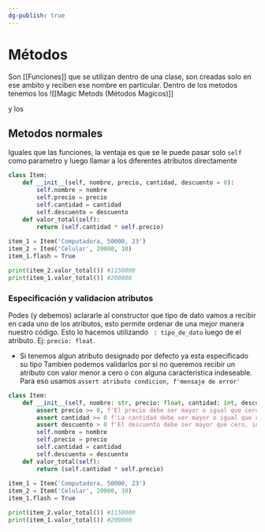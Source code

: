 ```yaml
---
dg-publish: true
---
```

# Métodos
Son [[Funciones]] que se utilizan dentro de una clase, son creadas solo en ese ambito y reciben ese nombre en particular.
Dentro de los metodos tenemos los 
![[Magic Metods (Métodos Magicos)]]

y los
## Metodos normales
Iguales que las funciones, la ventaja es que se le puede pasar solo `self` como parametro y luego llamar a los diferentes atributos directamente
```py
class Item:
	def __init__(self, nombre, precio, cantidad, descuento = 0):
		self.nombre = nombre
		self.precio = precio
		self.cantidad = cantidad
		self.descuento = descuento
	def valor_total(self):
		return (self.cantidad * self.precio) 
		
item_1 = Item('Computadora, 50000, 23')
item_2 = Item('Celular', 20000, 10) 
item_1.flash = True

print(item_2.valor_total()) #1150000
print(item_1.valor_total()) #200000
```

### Especificación y validacion atributos
Podes (y debemos) aclararle al constructor que tipo de dato vamos a recibir en cada uno de los atributos, esto permite ordenar de una mejor manera nuestro código. Esto lo hacemos utilizando ` : tipo_de_dato` luego de el atributo. Ej: `precio: float`. 
- Si tenemos algun atributo designado por defecto ya esta especificado su tipo
Tambien podemos validarlos por si no queremos recibir un atributo con valor menor a cero o con alguna caracteristica indeseable. Para eso usamos `assert atributo condicion, f'mensaje de error'`

```py
class Item:
	def __init__(self, nombre: str, precio: float, cantidad: int, descuento = 0):
		assert precio >= 0, f'El precio debe ser mayor o igual que cero, ingresaste {precio}'
		assert cantidad >= 0 f'La cantidad debe ser mayor o igual que cero, ingresaste {cantidad}'
		assert descuento > 0 f'El descuento debe ser mayor que cero, ingresaste {descuento}'
		self.nombre = nombre
		self.precio = precio
		self.cantidad = cantidad
		self.descuento = descuento
	def valor_total(self):
		return (self.cantidad * self.precio) 
		
item_1 = Item('Computadora, 50000, 23')
item_2 = Item('Celular', 20000, 10) 
item_1.flash = True

print(item_2.valor_total()) #1150000
print(item_1.valor_total()) #200000
```